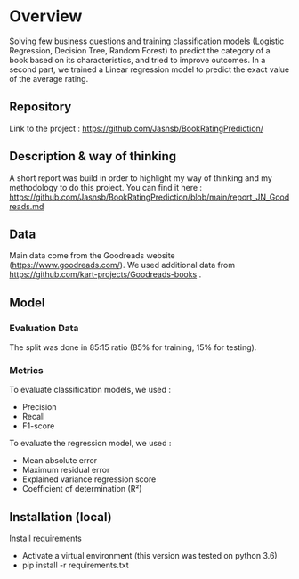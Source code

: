 # Overview

Solving few business questions and training classification models (Logistic Regression, Decision Tree, Random Forest) to predict the category of a book based on its characteristics, and tried to improve outcomes. In a second part, we trained a Linear regression model to predict the exact value of the average rating. 

## Repository
Link to the project : https://github.com/Jasnsb/BookRatingPrediction/

## Description & way of thinking
A short report was build in order to highlight my way of thinking and my methodology to do this project. You can find it here : https://github.com/Jasnsb/BookRatingPrediction/blob/main/report_JN_Goodreads.md

## Data
Main data come from the Goodreads website (https://www.goodreads.com/). 
We used additional data from https://github.com/kart-projects/Goodreads-books .

## Model
### Evaluation Data 
The split was done in 85:15 ratio (85% for training, 15% for testing). 

### Metrics 
To evaluate classification models, we used :
- Precision
- Recall
- F1-score

To evaluate the regression model, we used :
- Mean absolute error 
- Maximum residual error
- Explained variance regression score
- Coefficient of determination (R²) 

## Installation (local)

Install requirements 
- Activate a virtual environment (this version was tested on python 3.6)
- pip install -r requirements.txt
